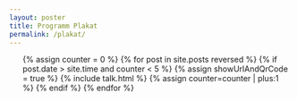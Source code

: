 ```yaml
---
layout: poster
title: Programm Plakat
permalink: /plakat/
---
```

<ul class="poster-list">
{% assign counter = 0 %}
{% for post in site.posts reversed %}
  {% if post.date > site.time and counter < 5 %}
      {% assign showUrlAndQrCode = true %}
      {% include talk.html %}
      {% assign counter=counter | plus:1 %}
  {% endif %}
{% endfor %}
</ul>

